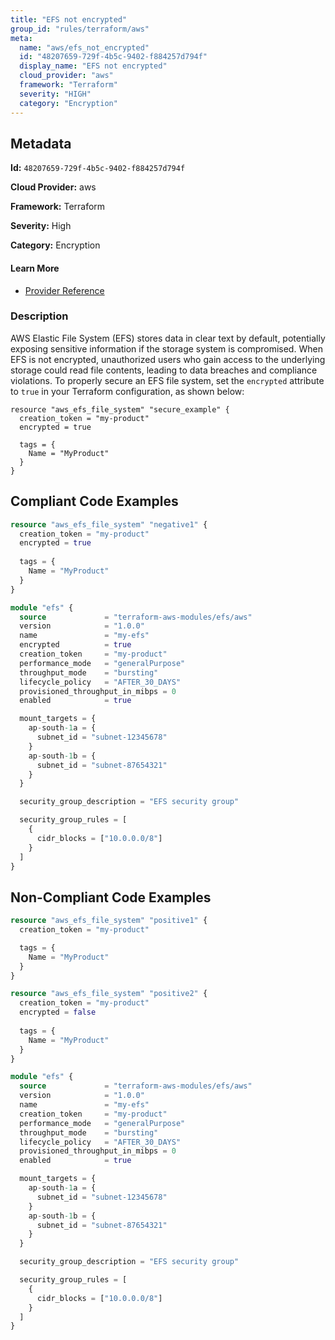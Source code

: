 ```yaml
---
title: "EFS not encrypted"
group_id: "rules/terraform/aws"
meta:
  name: "aws/efs_not_encrypted"
  id: "48207659-729f-4b5c-9402-f884257d794f"
  display_name: "EFS not encrypted"
  cloud_provider: "aws"
  framework: "Terraform"
  severity: "HIGH"
  category: "Encryption"
---
```

## Metadata

**Id:** `48207659-729f-4b5c-9402-f884257d794f`

**Cloud Provider:** aws

**Framework:** Terraform

**Severity:** High

**Category:** Encryption

#### Learn More

 - [Provider Reference](https://registry.terraform.io/providers/hashicorp/aws/latest/docs/resources/efs_file_system#encrypted)

### Description

 AWS Elastic File System (EFS) stores data in clear text by default, potentially exposing sensitive information if the storage system is compromised. When EFS is not encrypted, unauthorized users who gain access to the underlying storage could read file contents, leading to data breaches and compliance violations. To properly secure an EFS file system, set the `encrypted` attribute to `true` in your Terraform configuration, as shown below:

```hcl
resource "aws_efs_file_system" "secure_example" {
  creation_token = "my-product"
  encrypted = true
  
  tags = {
    Name = "MyProduct"
  }
}
```


## Compliant Code Examples
```terraform
resource "aws_efs_file_system" "negative1" {
  creation_token = "my-product"
  encrypted = true
  
  tags = {
    Name = "MyProduct"
  }
}
```

```terraform
module "efs" {
  source             = "terraform-aws-modules/efs/aws"
  version            = "1.0.0"
  name               = "my-efs"
  encrypted          = true
  creation_token     = "my-product"
  performance_mode   = "generalPurpose"
  throughput_mode    = "bursting"
  lifecycle_policy   = "AFTER_30_DAYS"
  provisioned_throughput_in_mibps = 0
  enabled            = true

  mount_targets = {
    ap-south-1a = {
      subnet_id = "subnet-12345678"
    }
    ap-south-1b = {
      subnet_id = "subnet-87654321"
    }
  }

  security_group_description = "EFS security group"

  security_group_rules = [
    {
      cidr_blocks = ["10.0.0.0/8"]
    }
  ]
}
```
## Non-Compliant Code Examples
```terraform
resource "aws_efs_file_system" "positive1" {
  creation_token = "my-product"

  tags = {
    Name = "MyProduct"
  }
}

resource "aws_efs_file_system" "positive2" {
  creation_token = "my-product"
  encrypted = false
  
  tags = {
    Name = "MyProduct"
  }
}
```

```terraform
module "efs" {
  source             = "terraform-aws-modules/efs/aws"
  version            = "1.0.0"
  name               = "my-efs"
  creation_token     = "my-product"
  performance_mode   = "generalPurpose"
  throughput_mode    = "bursting"
  lifecycle_policy   = "AFTER_30_DAYS"
  provisioned_throughput_in_mibps = 0
  enabled            = true

  mount_targets = {
    ap-south-1a = {
      subnet_id = "subnet-12345678"
    }
    ap-south-1b = {
      subnet_id = "subnet-87654321"
    }
  }

  security_group_description = "EFS security group"

  security_group_rules = [
    {
      cidr_blocks = ["10.0.0.0/8"]
    }
  ]
}
```